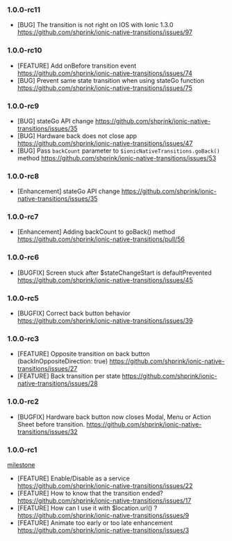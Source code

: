 <a name="1.0.0-rc11"></a>
### 1.0.0-rc11

* [BUG] The transition is not right on IOS with Ionic 1.3.0 <https://github.com/shprink/ionic-native-transitions/issues/97>

<a name="1.0.0-rc10"></a>
### 1.0.0-rc10

* [FEATURE] Add onBefore transition event <https://github.com/shprink/ionic-native-transitions/issues/74>
* [BUG] Prevent same state transition when using stateGo function <https://github.com/shprink/ionic-native-transitions/issues/75>

<a name="1.0.0-rc9"></a>
### 1.0.0-rc9

* [BUG] stateGo API change <https://github.com/shprink/ionic-native-transitions/issues/35>
* [BUG] Hardware back does not close app <https://github.com/shprink/ionic-native-transitions/issues/47>
* [BUG] Pass `backCount` parameter to `$ionicNativeTransitions.goBack()` method <https://github.com/shprink/ionic-native-transitions/issues/53>

<a name="1.0.0-rc8"></a>
### 1.0.0-rc8

* [Enhancement] stateGo API change <https://github.com/shprink/ionic-native-transitions/issues/35>

<a name="1.0.0-rc7"></a>
### 1.0.0-rc7

* [Enhancement] Adding backCount to goBack(<backCount>) method <https://github.com/shprink/ionic-native-transitions/pull/56>

<a name="1.0.0-rc6"></a>
### 1.0.0-rc6

* [BUGFIX] Screen stuck after $stateChangeStart is defaultPrevented <https://github.com/shprink/ionic-native-transitions/issues/45>

<a name="1.0.0-rc5"></a>
### 1.0.0-rc5

* [BUGFIX] Correct back button behavior <https://github.com/shprink/ionic-native-transitions/issues/39>

<a name="1.0.0-rc3"></a>
### 1.0.0-rc3

* [FEATURE] Opposite transition on back button (backInOppositeDirection: true) <https://github.com/shprink/ionic-native-transitions/issues/27>
* [FEATURE] Back transition per state <https://github.com/shprink/ionic-native-transitions/issues/28>

<a name="1.0.0-rc2"></a>
### 1.0.0-rc2

* [BUGFIX] Hardware back button now closes Modal, Menu or Action Sheet before transition. <https://github.com/shprink/ionic-native-transitions/issues/32>

<a name="1.0.0-rc1"></a>
### 1.0.0-rc1

[milestone](https://github.cohttps://github.com/shprink/ionic-native-transitions/milestones/1.0.0)

* [FEATURE] Enable/Disable as a service <https://github.com/shprink/ionic-native-transitions/issues/22>
* [FEATURE] How to know that the transition ended? <https://github.com/shprink/ionic-native-transitions/issues/17>
* [FEATURE] How can I use it with $location.url() ? <https://github.com/shprink/ionic-native-transitions/issues/9>
* [FEATURE] Animate too early or too late enhancement <https://github.com/shprink/ionic-native-transitions/issues/3>
